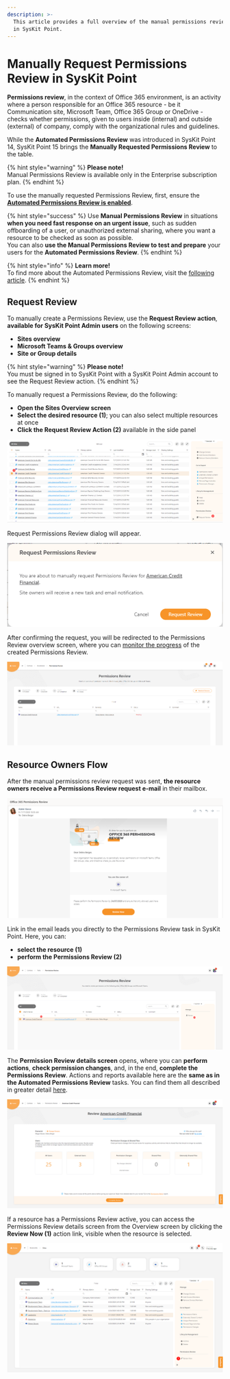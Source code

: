 ```yaml
---
description: >-
  This article provides a full overview of the manual permissions review process
  in SysKit Point.
---
```


# Manually Request Permissions Review in SysKit Point

**Permissions review**, in the context of Office 365 environment, is an activity where a person responsible for an Office 365 resource - be it Communication site, Microsoft Team, Office 365 Group or OneDrive - checks whether permissions, given to users inside \(internal\) and outside \(external\) of company, comply with the organizational rules and guidelines.

While the **Automated Permissions Review** was introduced in SysKit Point 14, SysKit Point 15 brings the **Manually Requested Permissions Review** to the table.

{% hint style="warning" %}
**Please note!**  
Manual Permissions Review is available only in the Enterprise subscription plan.
{% endhint %}

To use the manually requested Permissions Review, first, ensure the [**Automated Permissions Review is enabled**](../installation-and-configuration/enable-permissions-review.md).

{% hint style="success" %}
Use **Manual Permissions Review** in situations **when you need fast response on an urgent issue**, such as sudden offboarding of a user, or unauthorized external sharing, where you want a resource to be checked as soon as possible.  
You can also **use the Manual Permissions Review to test and prepare** your users for the **Automated Permissions Review**.
{% endhint %}

{% hint style="info" %}
**Learn more!**  
To find more about the Automated Permissions Review, visit the [following article](permissions-review.md).
{% endhint %}

## Request Review

To manually create a Permissions Review, use the **Request Review action**, **available for SysKit Point Admin users** on the following screens:

* **Sites overview**
* **Microsoft Teams & Groups overview**
* **Site or Group details**

{% hint style="warning" %}
**Please note!**  
You must be signed in to SysKit Point with a SysKit Point Admin account to see the Request Review action.
{% endhint %}

To manually request a Permissions Review, do the following:

* **Open the Sites Overview screen**
* **Select the desired resource \(1\)**; you can also select multiple resources at once
* **Click the Request Review Action \(2\)** available in the side panel

![Request Review action](../.gitbook/assets/manually-request-permissions-review_2.png)

Request Permissions Review dialog will appear.

![Request Permissions Review dialog](../.gitbook/assets/manually-request-permissions-review_3.png)

After confirming the request, you will be redirected to the Permissions Review overview screen, where you can [monitor the progress](monitor-permissions-review.md) of the created Permissions Review.

![Permissions Review overview screen](../.gitbook/assets/manually-request-permissions-review_4.png)

## Resource Owners Flow

After the manual permissions review request was sent, **the resource owners receive a Permissions Review request e-mail** in their mailbox.

![Permissions Review email](../.gitbook/assets/manually-request-permissions-review_5.png)

Link in the email leads you directly to the Permissions Review task in SysKit Point. Here, you can:

* **select the resource \(1\)**
* **perform the Permissions Review \(2\)**

![Permissions Review task screen](../.gitbook/assets/manually-request-permissions-review_6.png)

The **Permission Review details screen** opens, where you can **perform actions**, **check permission changes**, and, in the end, **complete the Permissions Review**. Actions and reports available here are the **same as in the Automated Permissions Review** tasks. You can find them all described in greater detail [here](permissions-review.md#permissions-review-task-details).

![Permissions Review task screen](../.gitbook/assets/manually-request-permissions-review_7.png)

If a resource has a Permissions Review active, you can access the Permissions Review details screen from the Overview screen by clicking the **Review Now \(1\)** action link, visible when the resource is selected. 

![Permissions Review task screen](../.gitbook/assets/manually-request-permissions-review_10.png)

